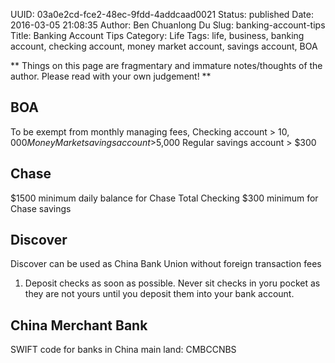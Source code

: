 UUID: 03a0e2cd-fce2-48ec-9fdd-4addcaad0021
Status: published
Date: 2016-03-05 21:08:35
Author: Ben Chuanlong Du
Slug: banking-account-tips
Title: Banking Account Tips
Category: Life
Tags: life, business, banking account, checking account, money market account, savings account, BOA

**
Things on this page are
fragmentary and immature notes/thoughts of the author.
Please read with your own judgement!
**


## BOA

To be exempt from monthly managing fees,
Checking account > $10,000
Money Market savings account >$5,000
Regular savings account > $300

## Chase

$1500 minimum daily balance for Chase Total Checking
$300 minimum for Chase savings


## Discover

Discover can be used as China Bank Union without foreign transaction fees



1. Deposit checks as soon as possible. 
Never sit checks in yoru pocket 
as they are not yours until you deposit them into your bank account.

## China Merchant Bank
SWIFT code for banks in China main land: CMBCCNBS
